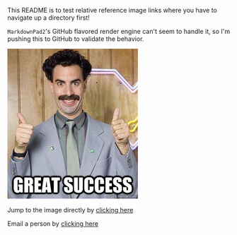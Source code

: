 This README is to test relative reference image links where you have to navigate up a directory first!

`MarkdownPad2`'s GitHub flavored render engine can't seem to handle it, so I'm pushing this to GitHub to validate the behavior.  

![great success!](../img/great-success.jpg) 

Jump to the image directly by [clicking here](../img/great-success.jpg) 

Email a person by [clicking here](mailto:foo@bar.edu) 

